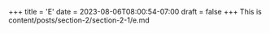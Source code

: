 +++
title = 'E'
date = 2023-08-06T08:00:54-07:00
draft = false
+++
This is content/posts/section-2/section-2-1/e.md
